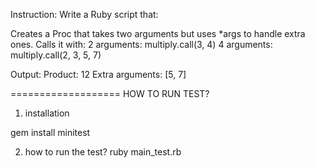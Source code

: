 Instruction:
Write a Ruby script that:

Creates a Proc that takes two arguments but uses \*args to handle extra ones.
Calls it with:
2 arguments: multiply.call(3, 4)
4 arguments: multiply.call(2, 3, 5, 7)

Output:
Product: 12
Extra arguments: [5, 7]

===================
HOW TO RUN TEST?

1. installation

gem install minitest

2. how to run the test?
   ruby main_test.rb
